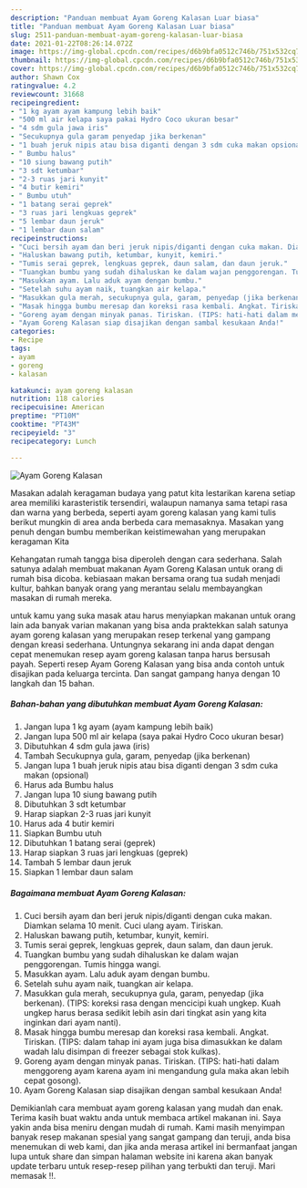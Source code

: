 ```yaml
---
description: "Panduan membuat Ayam Goreng Kalasan Luar biasa"
title: "Panduan membuat Ayam Goreng Kalasan Luar biasa"
slug: 2511-panduan-membuat-ayam-goreng-kalasan-luar-biasa
date: 2021-01-22T08:26:14.072Z
image: https://img-global.cpcdn.com/recipes/d6b9bfa0512c746b/751x532cq70/ayam-goreng-kalasan-foto-resep-utama.jpg
thumbnail: https://img-global.cpcdn.com/recipes/d6b9bfa0512c746b/751x532cq70/ayam-goreng-kalasan-foto-resep-utama.jpg
cover: https://img-global.cpcdn.com/recipes/d6b9bfa0512c746b/751x532cq70/ayam-goreng-kalasan-foto-resep-utama.jpg
author: Shawn Cox
ratingvalue: 4.2
reviewcount: 31668
recipeingredient:
- "1 kg ayam ayam kampung lebih baik"
- "500 ml air kelapa saya pakai Hydro Coco ukuran besar"
- "4 sdm gula jawa iris"
- "Secukupnya gula garam penyedap jika berkenan"
- "1 buah jeruk nipis atau bisa diganti dengan 3 sdm cuka makan opsional"
- " Bumbu halus"
- "10 siung bawang putih"
- "3 sdt ketumbar"
- "2-3 ruas jari kunyit"
- "4 butir kemiri"
- " Bumbu utuh"
- "1 batang serai geprek"
- "3 ruas jari lengkuas geprek"
- "5 lembar daun jeruk"
- "1 lembar daun salam"
recipeinstructions:
- "Cuci bersih ayam dan beri jeruk nipis/diganti dengan cuka makan. Diamkan selama 10 menit. Cuci ulang ayam. Tiriskan."
- "Haluskan bawang putih, ketumbar, kunyit, kemiri."
- "Tumis serai geprek, lengkuas geprek, daun salam, dan daun jeruk."
- "Tuangkan bumbu yang sudah dihaluskan ke dalam wajan penggorengan. Tumis hingga wangi."
- "Masukkan ayam. Lalu aduk ayam dengan bumbu."
- "Setelah suhu ayam naik, tuangkan air kelapa."
- "Masukkan gula merah, secukupnya gula, garam, penyedap (jika berkenan). (TIPS: koreksi rasa dengan mencicipi kuah ungkep. Kuah ungkep harus berasa sedikit lebih asin dari tingkat asin yang kita inginkan dari ayam nanti)."
- "Masak hingga bumbu meresap dan koreksi rasa kembali. Angkat. Tiriskan. (TIPS: dalam tahap ini ayam juga bisa dimasukkan ke dalam wadah lalu disimpan di freezer sebagai stok kulkas)."
- "Goreng ayam dengan minyak panas. Tiriskan. (TIPS: hati-hati dalam menggoreng ayam karena ayam ini mengandung gula maka akan lebih cepat gosong)."
- "Ayam Goreng Kalasan siap disajikan dengan sambal kesukaan Anda!"
categories:
- Recipe
tags:
- ayam
- goreng
- kalasan

katakunci: ayam goreng kalasan 
nutrition: 118 calories
recipecuisine: American
preptime: "PT10M"
cooktime: "PT43M"
recipeyield: "3"
recipecategory: Lunch

---
```



![Ayam Goreng Kalasan](https://img-global.cpcdn.com/recipes/d6b9bfa0512c746b/751x532cq70/ayam-goreng-kalasan-foto-resep-utama.jpg)

Masakan adalah keragaman budaya yang patut kita lestarikan karena setiap area memiliki karasteristik tersendiri, walaupun namanya sama tetapi rasa dan warna yang berbeda, seperti ayam goreng kalasan yang kami tulis berikut mungkin di area anda berbeda cara memasaknya. Masakan yang penuh dengan bumbu memberikan keistimewahan yang merupakan keragaman Kita

Kehangatan rumah tangga bisa diperoleh dengan cara sederhana. Salah satunya adalah membuat makanan Ayam Goreng Kalasan untuk orang di rumah bisa dicoba. kebiasaan makan bersama orang tua sudah menjadi kultur, bahkan banyak orang yang merantau selalu membayangkan masakan di rumah mereka.



untuk kamu yang suka masak atau harus menyiapkan makanan untuk orang lain ada banyak varian makanan yang bisa anda praktekkan salah satunya ayam goreng kalasan yang merupakan resep terkenal yang gampang dengan kreasi sederhana. Untungnya sekarang ini anda dapat dengan cepat menemukan resep ayam goreng kalasan tanpa harus bersusah payah.
Seperti resep Ayam Goreng Kalasan yang bisa anda contoh untuk disajikan pada keluarga tercinta. Dan sangat gampang hanya dengan 10 langkah dan 15 bahan.


<!--inarticleads1-->

##### Bahan-bahan yang dibutuhkan membuat Ayam Goreng Kalasan:

1. Jangan lupa 1 kg ayam (ayam kampung lebih baik)
1. Jangan lupa 500 ml air kelapa (saya pakai Hydro Coco ukuran besar)
1. Dibutuhkan 4 sdm gula jawa (iris)
1. Tambah Secukupnya gula, garam, penyedap (jika berkenan)
1. Jangan lupa 1 buah jeruk nipis atau bisa diganti dengan 3 sdm cuka makan (opsional)
1. Harus ada  Bumbu halus
1. Jangan lupa 10 siung bawang putih
1. Dibutuhkan 3 sdt ketumbar
1. Harap siapkan 2-3 ruas jari kunyit
1. Harus ada 4 butir kemiri
1. Siapkan  Bumbu utuh
1. Dibutuhkan 1 batang serai (geprek)
1. Harap siapkan 3 ruas jari lengkuas (geprek)
1. Tambah 5 lembar daun jeruk
1. Siapkan 1 lembar daun salam




<!--inarticleads2-->

##### Bagaimana membuat  Ayam Goreng Kalasan:

1. Cuci bersih ayam dan beri jeruk nipis/diganti dengan cuka makan. Diamkan selama 10 menit. Cuci ulang ayam. Tiriskan.
1. Haluskan bawang putih, ketumbar, kunyit, kemiri.
1. Tumis serai geprek, lengkuas geprek, daun salam, dan daun jeruk.
1. Tuangkan bumbu yang sudah dihaluskan ke dalam wajan penggorengan. Tumis hingga wangi.
1. Masukkan ayam. Lalu aduk ayam dengan bumbu.
1. Setelah suhu ayam naik, tuangkan air kelapa.
1. Masukkan gula merah, secukupnya gula, garam, penyedap (jika berkenan). (TIPS: koreksi rasa dengan mencicipi kuah ungkep. Kuah ungkep harus berasa sedikit lebih asin dari tingkat asin yang kita inginkan dari ayam nanti).
1. Masak hingga bumbu meresap dan koreksi rasa kembali. Angkat. Tiriskan. (TIPS: dalam tahap ini ayam juga bisa dimasukkan ke dalam wadah lalu disimpan di freezer sebagai stok kulkas).
1. Goreng ayam dengan minyak panas. Tiriskan. (TIPS: hati-hati dalam menggoreng ayam karena ayam ini mengandung gula maka akan lebih cepat gosong).
1. Ayam Goreng Kalasan siap disajikan dengan sambal kesukaan Anda!




Demikianlah cara membuat ayam goreng kalasan yang mudah dan enak. Terima kasih buat waktu anda untuk membaca artikel makanan ini. Saya yakin anda bisa meniru dengan mudah di rumah. Kami masih menyimpan banyak resep makanan spesial yang sangat gampang dan teruji, anda bisa menemukan di web kami, dan jika anda merasa artikel ini bermanfaat jangan lupa untuk share dan simpan halaman website ini karena akan banyak update terbaru untuk resep-resep pilihan yang terbukti dan teruji. Mari memasak !!. 
